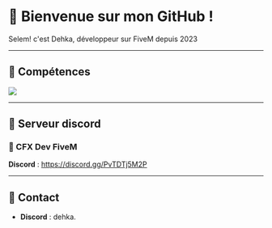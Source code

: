 # 🥙 Bienvenue sur mon GitHub !

<p align='left'>Selem! c'est Dehka, développeur sur FiveM depuis 2023</p>

---

## 🥙 Compétences 
<div align="left">
  <img src="https://skillicons.dev/icons?i=html,css,js,lua,vscode,figma"/>
</div>

---

## 🥙 Serveur discord
### 🥙 CFX Dev FiveM
**Discord** : https://discord.gg/PvTDTj5M2P

---

## 🥙 Contact
- **Discord** : dehka.

